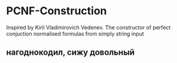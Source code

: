 # PCNF-Construction
 Inspired by Kiril Vladimirovich Vedenev. The constructor of perfect conjuction normalised formulas from simply string input

## нагоднокодил, сижу довольный
